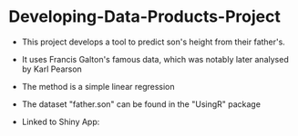 # Developing-Data-Products-Project

- This project develops a tool to predict son's height from their father's.

- It uses Francis Galton's famous data, which was notably later analysed by Karl Pearson

- The method is a simple linear regression

- The dataset "father.son" can be found in the "UsingR" package

- Linked to Shiny App:
